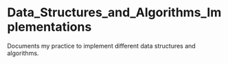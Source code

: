 # Data_Structures_and_Algorithms_Implementations
Documents my practice to implement different data structures and algorithms.
